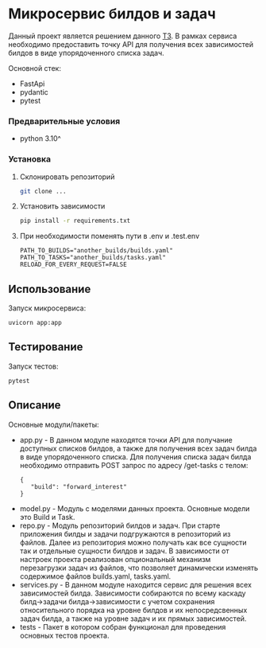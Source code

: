 # Микросервис билдов и задач

Данный проект является решением данного [ТЗ](TA.MD). В рамках сервиса необходимо предоставить точку API для получения всех зависимостей билдов в виде упорядоченного списка задач.

Основной стек:
- FastApi
- pydantic
- pytest

### Предварительные условия

* python 3.10^

### Установка

1. Склонировать репозиторий
   ```sh
   git clone ...
   ```
2. Установить зависимости
   ```sh
   pip install -r requirements.txt
   ```
3. При необходимости поменять пути в .env и .test.env
   ```
   PATH_TO_BUILDS="another_builds/builds.yaml"
   PATH_TO_TASKS="another_builds/tasks.yaml"
   RELOAD_FOR_EVERY_REQUEST=FALSE
   ```

## Использование

Запуск микросервиса:
```
uvicorn app:app
```

## Тестирование

Запуск тестов:
```
pytest
```

## Описание

Основные модули/пакеты:
- app.py - В данном модуле находятся точки API для получание доступных списков билдов, а также для получения всех задач билда в виде упорядоченного списка. Для получения списка задач билда необходимо отправить POST запрос по адресу /get-tasks с телом:
   ```
   {
      "build": "forward_interest"
   }
   ```
- model.py - Модуль с моделями данных проекта. Основные модели это Build и Task.
- repo.py - Модуль репозиторий билдов и задач. При старте приложения билды и задачи подгружаются в репозиторий из файлов. Далее из репозитория можно получать как все сущности так и отдельные сущности билдов и задач. В зависимости от настроек проекта реализован опциональный механизм перезагрузки задач из файлов, что позволяет динамически изменять содержимое файлов builds.yaml, tasks.yaml.
- services.py - В данном модуле находится сервис для решения всех зависимостей билда. Зависимости собираются по всему каскаду билд->задачи билда->зависимости с учетом сохранения относительного порядка на уровне билдов и их непосредсвенных задач билда, а также на уровне задач и их прямых зависимостей.
- tests - Пакет в котором собран функционал для проведения основных тестов проекта.

